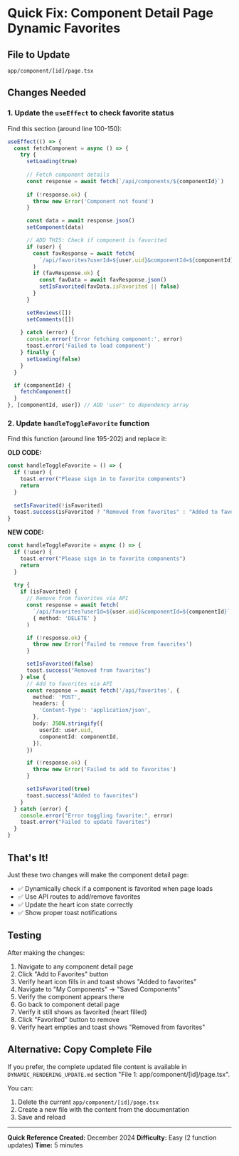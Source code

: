 # Quick Fix: Component Detail Page Dynamic Favorites

## File to Update
`app/component/[id]/page.tsx`

## Changes Needed

### 1. Update the `useEffect` to check favorite status

Find this section (around line 100-150):
```typescript
useEffect(() => {
  const fetchComponent = async () => {
    try {
      setLoading(true)
      
      // Fetch component details
      const response = await fetch(`/api/components/${componentId}`)
      
      if (!response.ok) {
        throw new Error('Component not found')
      }

      const data = await response.json()
      setComponent(data)

      // ADD THIS: Check if component is favorited
      if (user) {
        const favResponse = await fetch(
          `/api/favorites?userId=${user.uid}&componentId=${componentId}`
        )
        if (favResponse.ok) {
          const favData = await favResponse.json()
          setIsFavorited(favData.isFavorited || false)
        }
      }

      setReviews([])
      setComments([])
      
    } catch (error) {
      console.error('Error fetching component:', error)
      toast.error('Failed to load component')
    } finally {
      setLoading(false)
    }
  }

  if (componentId) {
    fetchComponent()
  }
}, [componentId, user]) // ADD 'user' to dependency array
```

### 2. Update `handleToggleFavorite` function

Find this function (around line 195-202) and replace it:

**OLD CODE:**
```typescript
const handleToggleFavorite = () => {
  if (!user) {
    toast.error("Please sign in to favorite components")
    return
  }
  
  setIsFavorited(!isFavorited)
  toast.success(isFavorited ? "Removed from favorites" : "Added to favorites")
}
```

**NEW CODE:**
```typescript
const handleToggleFavorite = async () => {
  if (!user) {
    toast.error("Please sign in to favorite components")
    return
  }
  
  try {
    if (isFavorited) {
      // Remove from favorites via API
      const response = await fetch(
        `/api/favorites?userId=${user.uid}&componentId=${componentId}`,
        { method: 'DELETE' }
      )

      if (!response.ok) {
        throw new Error('Failed to remove from favorites')
      }

      setIsFavorited(false)
      toast.success("Removed from favorites")
    } else {
      // Add to favorites via API
      const response = await fetch('/api/favorites', {
        method: 'POST',
        headers: {
          'Content-Type': 'application/json',
        },
        body: JSON.stringify({
          userId: user.uid,
          componentId: componentId,
        }),
      })

      if (!response.ok) {
        throw new Error('Failed to add to favorites')
      }

      setIsFavorited(true)
      toast.success("Added to favorites")
    }
  } catch (error) {
    console.error("Error toggling favorite:", error)
    toast.error("Failed to update favorites")
  }
}
```

## That's It!

Just these two changes will make the component detail page:
- ✅ Dynamically check if a component is favorited when page loads
- ✅ Use API routes to add/remove favorites
- ✅ Update the heart icon state correctly
- ✅ Show proper toast notifications

## Testing

After making the changes:
1. Navigate to any component detail page
2. Click "Add to Favorites" button
3. Verify heart icon fills in and toast shows "Added to favorites"
4. Navigate to "My Components" → "Saved Components"
5. Verify the component appears there
6. Go back to component detail page
7. Verify it still shows as favorited (heart filled)
8. Click "Favorited" button to remove
9. Verify heart empties and toast shows "Removed from favorites"

## Alternative: Copy Complete File

If you prefer, the complete updated file content is available in `DYNAMIC_RENDERING_UPDATE.md` section "File 1: app/component/[id]/page.tsx".

You can:
1. Delete the current `app/component/[id]/page.tsx`
2. Create a new file with the content from the documentation
3. Save and reload

---

**Quick Reference Created:** December 2024
**Difficulty:** Easy (2 function updates)
**Time:** 5 minutes
